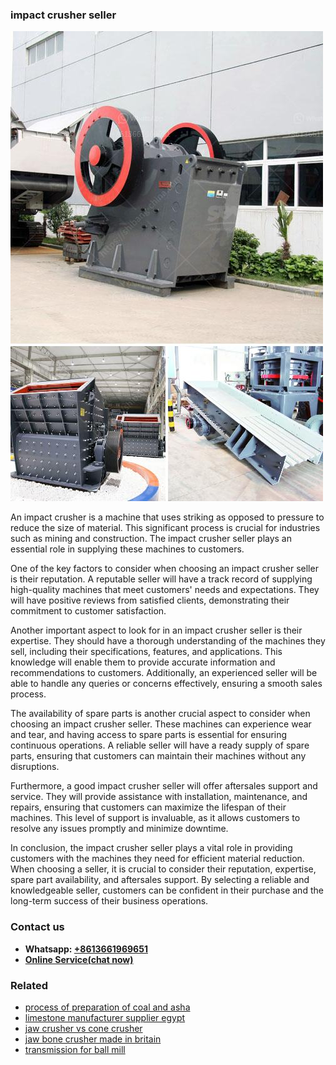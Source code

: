 <h3>impact crusher seller</h3><img src='1708497931.jpg' alt=''><p>An impact crusher is a machine that uses striking as opposed to pressure to reduce the size of material. This significant process is crucial for industries such as mining and construction. The impact crusher seller plays an essential role in supplying these machines to customers.</p><p>One of the key factors to consider when choosing an impact crusher seller is their reputation. A reputable seller will have a track record of supplying high-quality machines that meet customers' needs and expectations. They will have positive reviews from satisfied clients, demonstrating their commitment to customer satisfaction.</p><p>Another important aspect to look for in an impact crusher seller is their expertise. They should have a thorough understanding of the machines they sell, including their specifications, features, and applications. This knowledge will enable them to provide accurate information and recommendations to customers. Additionally, an experienced seller will be able to handle any queries or concerns effectively, ensuring a smooth sales process.</p><p>The availability of spare parts is another crucial aspect to consider when choosing an impact crusher seller. These machines can experience wear and tear, and having access to spare parts is essential for ensuring continuous operations. A reliable seller will have a ready supply of spare parts, ensuring that customers can maintain their machines without any disruptions.</p><p>Furthermore, a good impact crusher seller will offer aftersales support and service. They will provide assistance with installation, maintenance, and repairs, ensuring that customers can maximize the lifespan of their machines. This level of support is invaluable, as it allows customers to resolve any issues promptly and minimize downtime.</p><p>In conclusion, the impact crusher seller plays a vital role in providing customers with the machines they need for efficient material reduction. When choosing a seller, it is crucial to consider their reputation, expertise, spare part availability, and aftersales support. By selecting a reliable and knowledgeable seller, customers can be confident in their purchase and the long-term success of their business operations.</p><h3>Contact us</h3><ul><li><strong>Whatsapp:&nbsp;<a href="https://wa.me/8613661969651">+8613661969651</a></strong></li><li><a href="https://swt.shibang-china.com/?git&amp;zhl&amp;impact crusher seller"><strong>Online Service(chat now)</strong></a></li></ul><h3>Related</h3><ul><li><a href='process of preparation of coal and asha.md'>process of preparation of coal and asha</a></li><li><a href='limestone manufacturer supplier egypt.md'>limestone manufacturer supplier egypt</a></li><li><a href='jaw crusher vs cone crusher.md'>jaw crusher vs cone crusher</a></li><li><a href='jaw bone crusher made in britain.md'>jaw bone crusher made in britain</a></li><li><a href='transmission for ball mill.md'>transmission for ball mill</a></li></ul>